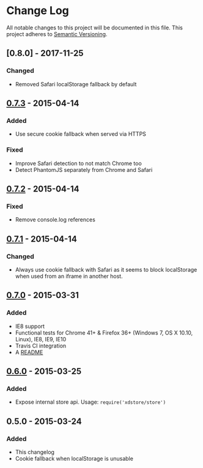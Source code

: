 # Change Log
All notable changes to this project will be documented in this file.
This project adheres to [Semantic Versioning](http://semver.org/).

## [0.8.0] - 2017-11-25
### Changed
- Removed Safari localStorage fallback by default

## [0.7.3] - 2015-04-14
### Added
- Use secure cookie fallback when served via HTTPS

### Fixed
- Improve Safari detection to not match Chrome too
- Detect PhantomJS separately from Chrome and Safari

## [0.7.2] - 2015-04-14
### Fixed
- Remove console.log references

## [0.7.1] - 2015-04-14
### Changed
- Always use cookie fallback with Safari as it seems to block localStorage
  when used from an iframe in another host.

## [0.7.0] - 2015-03-31
### Added
- IE8 support
- Functional tests for
  Chrome 41+ & Firefox 36+ (Windows 7, OS X 10.10, Linux), IE8, IE9, IE10
- Travis CI integration
- A [README](README.md)

## [0.6.0] - 2015-03-25
### Added
- Expose internal store api. Usage: ```require('xdstore/store')```

## 0.5.0 - 2015-03-24
### Added
- This changelog
- Cookie fallback when localStorage is unusable

[unreleased]: https://github.com/hermo/xdstore/compare/v0.6.0...HEAD
[0.6.0]: https://github.com/hermo/xdstore/compare/v0.5.0...v0.6.0
[0.7.0]: https://github.com/hermo/xdstore/compare/v0.6.0...v0.7.0
[0.7.1]: https://github.com/hermo/xdstore/compare/v0.7.0...v0.7.1
[0.7.2]: https://github.com/hermo/xdstore/compare/v0.7.1...v0.7.2
[0.7.3]: https://github.com/hermo/xdstore/compare/v0.7.2...v0.7.3
